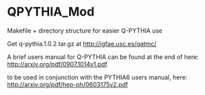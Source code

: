 # QPYTHIA_Mod
Makefile + directory structure for easier Q-PYTHIA use

Get q-pythia.1.0.2.tar.gz at
http://igfae.usc.es/qatmc/

A brief users manual for Q-PYTHIA can be found at the end of here:
http://arxiv.org/pdf/0907.1014v1.pdf

to be used in conjunction with the PYTHIA6 users manual, here:
http://arxiv.org/pdf/hep-ph/0603175v2.pdf